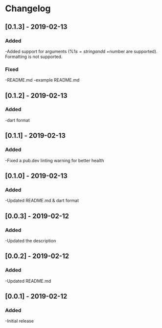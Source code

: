 # Changelog

## [0.1.3] - 2019-02-13
### Added
-Added support for arguments (%1$s = string and %1$d =number are supported). Formatting is not supported.
### Fixed
-README.md
-example README.md

## [0.1.2] - 2019-02-13
### Added
-dart format

## [0.1.1] - 2019-02-13
### Added
-Fixed a pub.dev linting warning for better health

## [0.1.0] - 2019-02-13
### Added
-Updated README.md & dart format

## [0.0.3] - 2019-02-12
### Added
-Updated the description

## [0.0.2] - 2019-02-12
### Added
-Updated README.md

## [0.0.1] - 2019-02-12
### Added
-Initial release
